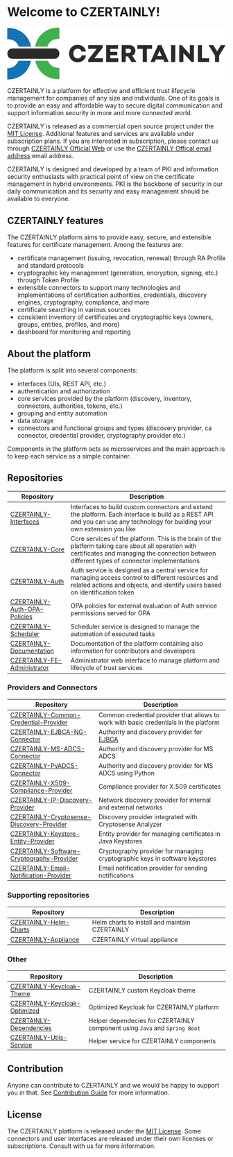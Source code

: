 # Welcome to CZERTAINLY!

![CZERTAINLY-logo](czertainly-logo/czertainly_color_H.svg)

CZERTAINLY is a platform for effective and efficient trust lifecycle management for companies of any size and individuals. One of its goals is to provide an easy and affordable way to secure digital communication and support information security in more and more connected world.

CZERTAINLY is released as a commercial open source project under the [MIT License](LICENSE.md).
Additional features and services are available under subscription plans. If you are interested in subscription, please contact us through [CZERTAINLY Official Web](https://www.czertainly.com) or use the [CZERTAINLY Offical email address](mailto:info@czertainly.com) email address.

CZERTAINLY is designed and developed by a team of PKI and information security enthusiasts with practical point of view on the certificate management in hybrid environments. PKI is the backbone of security in our daily communication and its security and easy management should be available to everyone.

## CZERTAINLY features

The CZERTAINLY platform aims to provide easy, secure, and extensible features for certificate management. Among the features are:
- certificate management (issuing, revocation, renewal) through RA Profile and standard protocols
- cryptographic key management (generation, encryption, signing, etc.) through Token Profile
- extensible connectors to support many technologies and implementations of certification authorities, credentials, discovery engines, cryptography, compliance, and more
- certificate searching in various sources
- consistent inventory of certificates and cryptographic keys (owners, groups, entities, profiles, and more)
- dashboard for monitoring and reporting

## About the platform

The platform is split into several components:
- interfaces (UIs, REST API, etc.)
- authentication and authorization
- core services provided by the platform (discovery, inventory, connectors, authorities, tokens, etc.)
- grouping and entity automation
- data storage
- connectors and functional groups and types (discovery provider, ca connector, credential provider, cryptography provider etc.)

Components in the platform acts as microservices and the main approach is to keep each service as a simple container. 

## Repositories

| Repository                                                                                  | Description                                                                                                                                                                                         |
|---------------------------------------------------------------------------------------------|-----------------------------------------------------------------------------------------------------------------------------------------------------------------------------------------------------|
| [CZERTAINLY-Interfaces](https://github.com/3KeyCompany/CZERTAINLY-Interfaces)               | Interfaces to build custom connectors and extend the platform. Each interface is build as a REST API and you can use any technology for building your own extension you like                        |
| [CZERTAINLY-Core](https://github.com/3KeyCompany/CZERTAINLY-Core)                           | Core services of the platform. This is the brain of the platform taking care about all operation with certificates and managing the connection between different types of connector implementations |
| [CZERTAINLY-Auth](https://github.com/3KeyCompany/CZERTAINLY-Auth)                           | Auth service is designed as a central service for managing access control to different resources and related actions and objects, and identify users based on identification token                  |
| [CZERTAINLY-Auth-OPA-Policies](https://github.com/3KeyCompany/CZERTAINLY-Auth-OPA-Policies) | OPA policies for external evaluation of Auth service permissions served for OPA                                                                                                                     |
| [CZERTAINLY-Scheduler](https://github.com/3KeyCompany/CZERTAINLY-Scheduler)                 | Scheduler service is designed to manage the automation of executed tasks                                                                                                                            |
| [CZERTAINLY-Documentation](https://github.com/3KeyCompany/CZERTAINLY-Documentation)         | Documentation of the platform containing also information for contributors and developers                                                                                                           |
| [CZERTAINLY-FE-Administrator](https://github.com/3KeyCompany/CZERTAINLY-FE-Administrator)   | Administrator web interface to manage platform and lifecycle of trust services                                                                                                                      |

### Providers and Connectors

| Repository                                                                                                            | Description                                                                           |
|-----------------------------------------------------------------------------------------------------------------------|---------------------------------------------------------------------------------------|
| [CZERTAINLY-Common-Credential-Provider](https://github.com/3KeyCompany/CZERTAINLY-Common-Credential-Provider)         | Common credential provider that allows to work with basic credentials in the platform |
| [CZERTAINLY-EJBCA-NG-Connector](https://github.com/3KeyCompany/CZERTAINLY-EJBCA-NG-Connector)                         | Authority and discovery provider for [EJBCA](https://www.ejbca.org/)                  |
| [CZERTAINLY-MS-ADCS-Connector](https://github.com/3KeyCompany/CZERTAINLY-MS-ADCS-Connector)                           | Authority and discovery provider for MS ADCS                                          |
| [CZERTAINLY-PyADCS-Connector](https://github.com/3KeyCompany/CZERTAINLY-PyADCS-Connector)                             | Authority and discovery provider for MS ADCS using Python                             |
| [CZERTAINLY-X509-Compliance-Provider](https://github.com/3KeyCompany/CZERTAINLY-X509-Compliance-Provider)             | Compliance provider for X.509 certificates                                            |
| [CZERTAINLY-IP-Discovery-Provider](https://github.com/3KeyCompany/CZERTAINLY-IP-Discovery-Provider)                   | Network discovery provider for internal and external networks                         |
| [CZERTAINLY-Cryptosense-Discovery-Provider](https://github.com/3KeyCompany/CZERTAINLY-Cryptosense-Discovery-Provider) | Discovery provider integrated with Cryptosense Analyzer                               |
| [CZERTAINLY-Keystore-Entity-Provider](https://github.com/3KeyCompany/CZERTAINLY-Keystore-Entity-Provider)             | Entity provider for managing certificates in Java Keystores                           |
| [CZERTAINLY-Software-Cryptography-Provider](https://github.com/3KeyCompany/CZERTAINLY-Software-Cryptography-Provider) | Cryptography provider for managing cryptographic keys in software keystores           |
| [CZERTAINLY-Email-Notification-Provider](https://github.com/3KeyCompany/CZERTAINLY-Email-Notification-Provider)       | Email notification provider for sending notifications                                 |

### Supporting repositories

| Repository                                                                      | Description                                    |
|---------------------------------------------------------------------------------|------------------------------------------------|
| [CZERTAINLY-Helm-Charts](https://github.com/3KeyCompany/CZERTAINLY-Helm-Charts) | Helm charts to install and maintain CZERTAINLY |
| [CZERTAINLY-Appliance](https://github.com/3KeyCompany/CZERTAINLY-Appliance)     | CZERTAINLY virtual appliance                   |

### Other

| Repository                                                                                    | Description                                                                |
|-----------------------------------------------------------------------------------------------|----------------------------------------------------------------------------|
| [CZERTAINLY-Keycloak-Theme](https://github.com/3KeyCompany/CZERTAINLY-Keycloak-Theme)         | CZERTAINLY custom Keycloak theme                                           |
| [CZERTAINLY-Keycloak-Optimized](https://github.com/3KeyCompany/CZERTAINLY-Keycloak-Optimized) | Optimized Keycloak for CZERTAINLY platform                                 |
| [CZERTAINLY-Dependencies](https://github.com/3KeyCompany/CZERTAINLY-Dependencies)             | Helper dependecies for CZERTAINLY component using `Java` and `Spring Boot` |
| [CZERTAINLY-Utils-Service](https://github.com/3KeyCompany/CZERTAINLY-Utils-Service)           | Helper service for CZERTAINLY components                                   |

## Contribution

Anyone can contribute to CZERTAINLY and we would be happy to support you in that. See [Contribution Guide](CONTRIBUTING.md) for more information.

## License

The CZERTAINLY platform is released under the [MIT License](LICENSE.md). Some connectors and user interfaces are released under their own licenses or subscriptions. Consult with us for more information.
